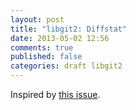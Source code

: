 ```yaml
---
layout: post
title: "libgit2: Diffstat"
date: 2013-05-02 12:56
comments: true
published: false
categories: draft libgit2
---
```


Inspired by [this issue](https://github.com/libgit2/libgit2/issues/1241).
